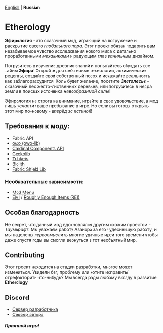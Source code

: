 [English](README.md) | **Russian**

# Etherology

**Эфирология** - это сказочный мод, играющий на погружение и раскрытие своего *глобального лора*. Этот проект обязан подарить вам незабываемое чувство исследования нового мира с детально проработанными *механиками* и радующим глаз *ванильным* дизайном.

Погрузитесь в изучение древних знаний и попытайтесь обуздать все тайны **Эфира**! Откройте для себя новые технологии, алхимические рецепты, создайте свой собственный посох и искажайте реальность как заблагорассудится! Коль будет желание, посетите ***Златолесье*** - сказочный лес желто-лиственных деревьев, или погрузитесь в недра земли в поисках источника *невообразимой силы*!

Эфирология не строга на внимание, играйте в свое удовольствие, а мод лишь *усластит* ваше пребывание в игре. Но если вы готовы открыть этот мир по-новому - *вперёд за истиной*!

## Требования к моду:
- [Fabric API](https://modrinth.com/mod/fabric-api)
- [oωo (owo-lib)](https://modrinth.com/mod/owo-lib)
- [Cardinal Components API](https://modrinth.com/mod/cardinal-components-api)
- [Geckolib](https://modrinth.com/mod/geckolib)
- [Trinkets](https://modrinth.com/mod/trinkets)
- [Biolith](https://modrinth.com/mod/biolith)
- [Fabric Shield Lib](https://modrinth.com/mod/fabricshieldlib)

### Необязательные зависимости:
- [Mod Menu](https://modrinth.com/mod/modmenu)
- [EMI](https://modrinth.com/mod/emi) / [Roughly Enough Items (REI)](https://modrinth.com/mod/rei)

## Особая благодарность
Не секрет, что данный мод вдохновлялся другим схожим проектом - *Таумкрафт*. Мы уважаем работу Азанора за его чудеснейшую работу, и мы нацелены *переосмыслить* многие удачные идеи того времени чтобы даже спустя годы вы смогли вернуться в тот необъятный мир.

## Contributing
Этот проект находится на стадии разработки, многое может измениться. Увидели баг, проблему или хотите исправить/отрефакторить что-нибудь? Мы всегда рады любому вкладу в развитие **Etherology**

## Discord
- [Сервер разработчика](https://discord.gg/U23C6ewP2X)
- [Сервер автора](https://discord.gg/HruRuhw)

##### Приятной игры!